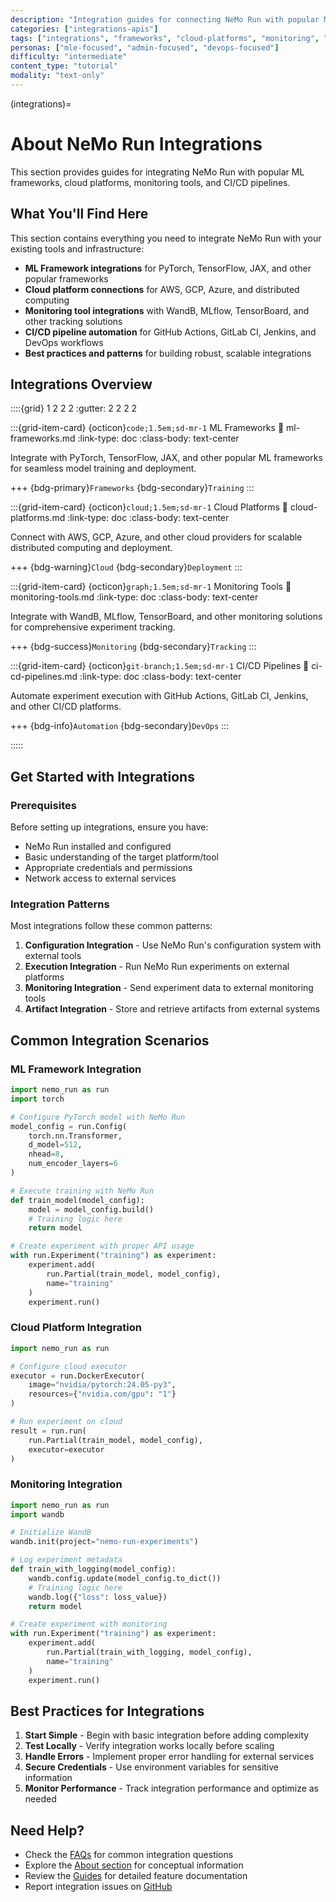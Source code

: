 ```yaml
---
description: "Integration guides for connecting NeMo Run with popular ML frameworks, cloud platforms, and tools."
categories: ["integrations-apis"]
tags: ["integrations", "frameworks", "cloud-platforms", "monitoring", "ci-cd"]
personas: ["mle-focused", "admin-focused", "devops-focused"]
difficulty: "intermediate"
content_type: "tutorial"
modality: "text-only"
---
```


(integrations)=

# About NeMo Run Integrations

This section provides guides for integrating NeMo Run with popular ML frameworks, cloud platforms, monitoring tools, and CI/CD pipelines.

## What You'll Find Here

This section contains everything you need to integrate NeMo Run with your existing tools and infrastructure:

- **ML Framework integrations** for PyTorch, TensorFlow, JAX, and other popular frameworks
- **Cloud platform connections** for AWS, GCP, Azure, and distributed computing
- **Monitoring tool integrations** with WandB, MLflow, TensorBoard, and other tracking solutions
- **CI/CD pipeline automation** for GitHub Actions, GitLab CI, Jenkins, and DevOps workflows
- **Best practices and patterns** for building robust, scalable integrations

## Integrations Overview

::::{grid} 1 2 2 2
:gutter: 2 2 2 2

:::{grid-item-card} {octicon}`code;1.5em;sd-mr-1` ML Frameworks
:link: ml-frameworks.md
:link-type: doc
:class-body: text-center

Integrate with PyTorch, TensorFlow, JAX, and other popular ML frameworks for seamless model training and deployment.

+++
{bdg-primary}`Frameworks` {bdg-secondary}`Training`
:::

:::{grid-item-card} {octicon}`cloud;1.5em;sd-mr-1` Cloud Platforms
:link: cloud-platforms.md
:link-type: doc
:class-body: text-center

Connect with AWS, GCP, Azure, and other cloud providers for scalable distributed computing and deployment.

+++
{bdg-warning}`Cloud` {bdg-secondary}`Deployment`
:::

:::{grid-item-card} {octicon}`graph;1.5em;sd-mr-1` Monitoring Tools
:link: monitoring-tools.md
:link-type: doc
:class-body: text-center

Integrate with WandB, MLflow, TensorBoard, and other monitoring solutions for comprehensive experiment tracking.

+++
{bdg-success}`Monitoring` {bdg-secondary}`Tracking`
:::

:::{grid-item-card} {octicon}`git-branch;1.5em;sd-mr-1` CI/CD Pipelines
:link: ci-cd-pipelines.md
:link-type: doc
:class-body: text-center

Automate experiment execution with GitHub Actions, GitLab CI, Jenkins, and other CI/CD platforms.

+++
{bdg-info}`Automation` {bdg-secondary}`DevOps`
:::

:::::

## Get Started with Integrations

### Prerequisites

Before setting up integrations, ensure you have:

- NeMo Run installed and configured
- Basic understanding of the target platform/tool
- Appropriate credentials and permissions
- Network access to external services

### Integration Patterns

Most integrations follow these common patterns:

1. **Configuration Integration** - Use NeMo Run's configuration system with external tools
2. **Execution Integration** - Run NeMo Run experiments on external platforms
3. **Monitoring Integration** - Send experiment data to external monitoring tools
4. **Artifact Integration** - Store and retrieve artifacts from external systems

## Common Integration Scenarios

### ML Framework Integration
```python
import nemo_run as run
import torch

# Configure PyTorch model with NeMo Run
model_config = run.Config(
    torch.nn.Transformer,
    d_model=512,
    nhead=8,
    num_encoder_layers=6
)

# Execute training with NeMo Run
def train_model(model_config):
    model = model_config.build()
    # Training logic here
    return model

# Create experiment with proper API usage
with run.Experiment("training") as experiment:
    experiment.add(
        run.Partial(train_model, model_config),
        name="training"
    )
    experiment.run()
```

### Cloud Platform Integration
```python
import nemo_run as run

# Configure cloud executor
executor = run.DockerExecutor(
    image="nvidia/pytorch:24.05-py3",
    resources={"nvidia.com/gpu": "1"}
)

# Run experiment on cloud
result = run.run(
    run.Partial(train_model, model_config),
    executor=executor
)
```

### Monitoring Integration
```python
import nemo_run as run
import wandb

# Initialize WandB
wandb.init(project="nemo-run-experiments")

# Log experiment metadata
def train_with_logging(model_config):
    wandb.config.update(model_config.to_dict())
    # Training logic here
    wandb.log({"loss": loss_value})
    return model

# Create experiment with monitoring
with run.Experiment("training") as experiment:
    experiment.add(
        run.Partial(train_with_logging, model_config),
        name="training"
    )
    experiment.run()
```

## Best Practices for Integrations

1. **Start Simple** - Begin with basic integration before adding complexity
2. **Test Locally** - Verify integration works locally before scaling
3. **Handle Errors** - Implement proper error handling for external services
4. **Secure Credentials** - Use environment variables for sensitive information
5. **Monitor Performance** - Track integration performance and optimize as needed

## Need Help?

- Check the [FAQs](../references/faqs.md) for common integration questions
- Explore the [About section](../about/index.md) for conceptual information
- Review the [Guides](../guides/index.md) for detailed feature documentation
- Report integration issues on [GitHub](https://github.com/NVIDIA-NeMo/Run/issues)
